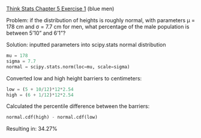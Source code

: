 [Think Stats Chapter 5 Exercise 1](http://greenteapress.com/thinkstats2/html/thinkstats2006.html#toc50) (blue men)

Problem: if the distribution of heights is roughly normal, with parameters µ = 178 cm and σ = 7.7 cm for men, what percentage of the male population is between 5’10” and 6’1”?

Solution: inputted parameters into scipy.stats normal distribution 
```python
mu = 178
sigma = 7.7
normal = scipy.stats.norm(loc=mu, scale=sigma)
```

Converted low and high height barriers to centimeters:  
```python
low = (5 + 10/12)*12*2.54
high = (6 + 1/12)*12*2.54
```

Calculated the percentile difference between the barriers:  
```python
normal.cdf(high) - normal.cdf(low)
```

Resulting in: 34.27%